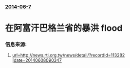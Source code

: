 ### [2014-06-7](/news/2014/06/7/index.md)

##### 
#  在阿富汗巴格兰省的暴洪 flood 




### 信息来源:

1. [url=http://news.rti.org.tw/news/detail/?recordId=113282 |date=20140608090347 ](http://news.rti.org.tw/news/detail/?recordId=113282)
